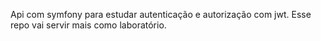 Api com symfony para estudar autenticação e autorização com jwt. Esse repo vai servir mais como laboratório.
